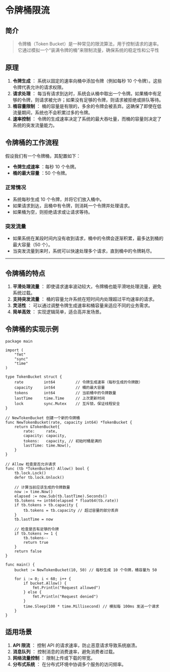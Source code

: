 # 令牌桶限流

## 简介

> 令牌桶（Token Bucket）是一种常见的限流算法，用于控制请求的速率。它通过模拟一个“装满令牌的桶”来限制流量，确保系统的稳定性和公平性

## 原理

1. **令牌生成** ：
   系统以固定的速率向桶中添加令牌（例如每秒 10 个令牌）。这些令牌代表允许的请求权限。
2. **请求处理** ：
   每当有请求到达时，系统会从桶中取出一个令牌。如果桶中有足够的令牌，则请求被允许；如果没有足够的令牌，则请求被拒绝或排队等待。
3. **桶容量限制** ：
   桶的容量是有限的，多余的令牌会被丢弃。这确保了即使在低流量期间，系统也不会积累过多的令牌。
4. **速率控制** ：
   令牌的生成速率决定了系统的最大吞吐量，而桶的容量则决定了系统的突发流量能力。

## **令牌桶的工作流程**

假设我们有一个令牌桶，其配置如下：

- **令牌生成速率** ：每秒 10 个令牌。
- **桶的最大容量** ：50 个令牌。

### 正常情况

- 系统每秒生成 10 个令牌，并将它们放入桶中。
- 如果请求到达，且桶中有令牌，则消耗一个令牌并处理请求。
- 如果桶为空，则拒绝请求或让请求等待。

### 突发流量

- 如果系统在某段时间内没有收到请求，桶中的令牌会逐渐积累，最多达到桶的最大容量（50 个）。
- 当突发流量到来时，系统可以快速处理多个请求，直到桶中的令牌耗尽。

------

## **令牌桶的特点**

1. **平滑处理流量** ：
   即使请求速率波动较大，令牌桶也能平滑地处理流量，避免系统过载。
2. **支持突发流量** ：
   桶的容量允许系统在短时间内处理超过平均速率的请求。
3. **灵活性** ：
   可以通过调整令牌生成速率和桶容量来适应不同的业务需求。
4. **简单高效** ：
   实现逻辑简单，适合高并发场景。

## **令牌桶的实现示例**

```
package main

import (
    "fmt"
    "sync"
    "time"
)

type TokenBucket struct {
    rate         int64         // 令牌生成速率（每秒生成的令牌数）
    capacity     int64         // 桶的最大容量
    tokens       int64         // 当前桶中的令牌数量
    lastTime     time.Time     // 上次更新时间
    lock         sync.Mutex    // 互斥锁，保证线程安全
}

// NewTokenBucket 创建一个新的令牌桶
func NewTokenBucket(rate, capacity int64) *TokenBucket {
    return &TokenBucket{
        rate:     rate,
        capacity: capacity,
        tokens:   capacity, // 初始时桶是满的
        lastTime: time.Now(),
    }
}

// Allow 检查是否允许请求
func (tb *TokenBucket) Allow() bool {
    tb.lock.Lock()
    defer tb.lock.Unlock()

    // 计算当前应该生成的令牌数量
    now := time.Now()
    elapsed := now.Sub(tb.lastTime).Seconds()
    tb.tokens += int64(elapsed * float64(tb.rate))
    if tb.tokens > tb.capacity {
        tb.tokens = tb.capacity // 超过容量的部分丢弃
    }
    tb.lastTime = now

    // 检查是否有足够的令牌
    if tb.tokens >= 1 {
        tb.tokens--
        return true
    }
    return false
}

func main() {
    bucket := NewTokenBucket(10, 50) // 每秒生成 10 个令牌，桶容量为 50

    for i := 0; i < 60; i++ {
        if bucket.Allow() {
            fmt.Println("Request allowed")
        } else {
            fmt.Println("Request denied")
        }
        time.Sleep(100 * time.Millisecond) // 模拟每 100ms 发送一个请求
    }
}
```

## **适用场景**

1. **API 限流** ：
   控制 API 的请求速率，防止恶意请求导致系统崩溃。
2. **消息队列** ：
   控制消息的消费速率，避免消费者过载。
3. **网络流量控制** ：
   限制上传或下载的带宽。
4. **分布式系统** ：
   在分布式环境中协调多个服务的访问频率。